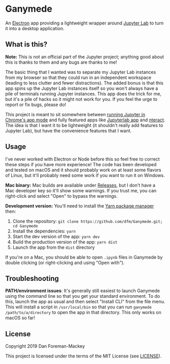 # Ganymede

An [Electron](https://electronjs.org/) app providing a lightweight wrapper around [Jupyter Lab](https://jupyterlab.readthedocs.io/en/stable/) to turn it into a desktop application.

## What is this?

**Note:** This is not an official part of the Jupyter project; anything good about this is thanks to them and any bugs are thanks to me!

The basic thing that I wanted was to separate my Jupyter Lab instances from my browser so that they could run in an independent workspace (leading to less clutter and fewer distractions).
The added bonus is that this app spins up the Jupyter Lab instances itself so you won't always have a pile of terminals running Jupyter instances.
This app does the trick for me, but it's a pile of hacks so it might not work for you.
If you feel the urge to report or fix bugs, please do!

This project is meant to sit somewhere between [running Jupyter in Chrome's app mode](http://christopherroach.com/articles/jupyterlab-desktop-app/) and fully featured apps like [Jupyterlab app](https://github.com/jupyterlab/jupyterlab_app) and [nteract](https://nteract.io/).
The idea is that I want it to be lightweight (it shouldn't really add features to Jupyter Lab), but have the convenience features that I want.

## Usage

I've never worked with Electron or Node before this so feel free to correct these steps if you have more experience!
The code has been developed and tested on macOS and it should probably work on at least some flavors of Linux, but it'll probably need some work if you want to run it on Windows.

**Mac binary:** Mac builds are available under [Releases](https://github.com/dfm/Ganymede/releases), but I don't have a Mac developer key so it'll show some warnings. If you trust me, you can right-click and select "Open" to bypass the warnings.

**Development version:** You'll need to install the [Yarn package manager](https://yarnpkg.com/en/) then:

1. Clone the repository: `git clone https://github.com/dfm/Ganymede.git; cd Ganymede`
2. Install the dependencies: `yarn`
3. Start the dev version of the app: `yarn dev`
4. Build the production version of the app: `yarn dist`
5. Launch the app from the `dist` directory

If you're on a Mac, you should be able to open `.ipynb` files in Ganymede by double clicking (or right-clicking and using "Open with").

## Troubleshooting

**PATH/environment issues**: It's generally still easiest to launch Ganymede using the command line so that you get your standard environment. To do this, launch the app as usual and then select "Install CLI" from the file menu. This will install a script in `/usr/local/bin` so that you can run `ganymede /path/to/a/directory` to open the app in that directory. This only works on macOS so far!

## License

Copyright 2019 Dan Foreman-Mackey

This project is licensed under the terms of the MIT License (see [LICENSE](LICENSE)).

